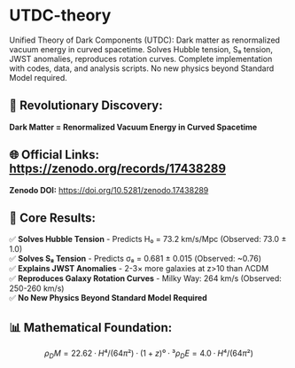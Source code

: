 # UTDC-theory

Unified Theory of Dark Components (UTDC): Dark matter as renormalized vacuum energy in curved spacetime. Solves Hubble tension, S₈ tension, JWST anomalies, reproduces rotation curves. Complete implementation with codes, data, and analysis scripts. No new physics beyond Standard Model required.

## 🌟 Revolutionary Discovery: 
**Dark Matter = Renormalized Vacuum Energy in Curved Spacetime**

## 🌐 Official Links: https://zenodo.org/records/17438289
**Zenodo DOI:** https://doi.org/10.5281/zenodo.17438289


## 🎯 Core Results:
✅ **Solves Hubble Tension** - Predicts H₀ = 73.2 km/s/Mpc (Observed: 73.0 ± 1.0)  
✅ **Solves S₈ Tension** - Predicts σ₈ = 0.681 ± 0.015 (Observed: ~0.76)  
✅ **Explains JWST Anomalies** - 2-3× more galaxies at z>10 than ΛCDM  
✅ **Reproduces Galaxy Rotation Curves** - Milky Way: 264 km/s (Observed: 250-260 km/s)  
✅ **No New Physics Beyond Standard Model Required**

## 📊 Mathematical Foundation:
```math
ρ_DM = 22.62 · H⁴/(64π²) · (1+z)⁰·³
ρ_DE = 4.0 · H⁴/(64π²)
